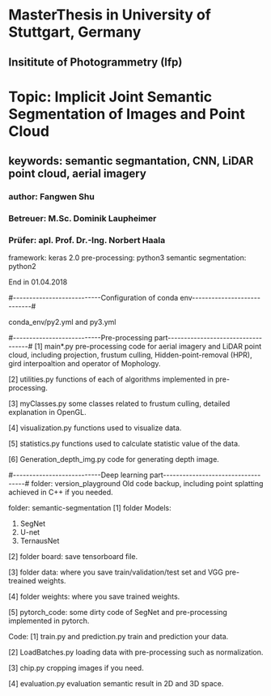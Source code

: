 # MasterThesis in University of Stuttgart, Germany
## Insititute of Photogrammetry (Ifp)

# Topic: Implicit Joint Semantic Segmentation of Images and Point Cloud
## keywords: semantic segmantation, CNN, LiDAR point cloud, aerial imagery
### author: Fangwen Shu
### Betreuer: M.Sc. Dominik Laupheimer
### Prüfer: apl. Prof. Dr.-Ing. Norbert Haala

framework: keras 2.0
pre-processing: python3
semantic segmentation: python2

End in 01.04.2018

#---------------------------Configuration of conda env----------------------------#

conda_env/py2.yml and py3.yml

#---------------------------Pre-processing part-----------------------------------#
[1] main*.py 
pre-processing code for aerial imagery and LiDAR point cloud, 
including projection, frustum culling, Hidden-point-removal (HPR),
gird interpoaltion and operator of Mophology.

[2] utilities.py
functions of each of algorithms implemented in pre-processing.

[3] myClasses.py
some classes related to frustum culling, detailed explanation in OpenGL.

[4] visualization.py
functions used to visualize data.

[5] statistics.py
functions used to calculate statistic value of the data.

[6] Generation_depth_img.py
code for generating depth image.

#---------------------------Deep learning part-----------------------------------#
folder: version_playground
Old code backup, including point splatting achieved in C++ if you needed.

folder: semantic-segmentation
[1] folder Models: 
1. SegNet
2. U-net
3. TernausNet

[2] folder board:
save tensorboard file.

[3] folder data:
where you save train/validation/test set and VGG pre-treained weights.

[4] folder weights:
where you save trained weights.

[5] pytorch_code:
some dirty code of SegNet and pre-processing implemented in pytorch. 

Code:
[1] train.py and prediction.py
train and prediction your data.

[2] LoadBatches.py
loading data with pre-processing such as normalization.

[3] chip.py
cropping images if you need.

[4] evaluation.py
evaluation semantic result in 2D and 3D space.

